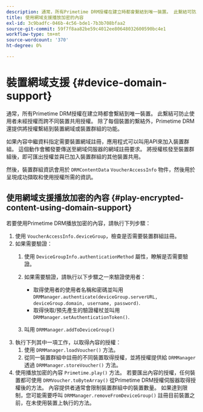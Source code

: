 ```yaml
---
description: 通常，所有Primetime DRM授權在建立時都會繫結到唯一裝置。 此繫結可防止使用者未經授權而跨不同裝置共用授權。 除了每個裝置的繫結外，Primetime DRM還提供將授權繫結到裝置網域或裝置群組的功能。
title: 使用網域支援播放加密的內容
exl-id: 3c9badfc-046b-4c56-bde1-7b3b708bfaa2
source-git-commit: 59f7f8aa82be59c4012ee80648032600590bc4e1
workflow-type: tm+mt
source-wordcount: '370'
ht-degree: 0%

---
```


# 裝置網域支援 {#device-domain-support}

通常，所有Primetime DRM授權在建立時都會繫結到唯一裝置。 此繫結可防止使用者未經授權而跨不同裝置共用授權。 除了每個裝置的繫結外，Primetime DRM還提供將授權繫結到裝置網域或裝置群組的功能。

如果內容中繼資料指定需要裝置網域註冊，應用程式可以叫用API來加入裝置群組。 這個動作會觸發要傳送至網域伺服器的網域註冊要求。 將授權核發至裝置群組後，即可匯出授權並與已加入裝置群組的其他裝置共用。

然後，裝置群組資訊會用於 `DRMContentData` `VoucherAccessInfo` 物件，然後用於呈現成功擷取和使用授權所需的資訊。

## 使用網域支援播放加密的內容 {#play-encrypted-content-using-domain-support}

若要使用Primetime DRM播放加密的內容，請執行下列步驟：

1. 使用 `VoucherAccessInfo.deviceGroup`，檢查是否需要裝置群組註冊。
1. 如果需要驗證：
   1. 使用 `DeviceGroupInfo.authenticationMethod` 屬性，瞭解是否需要驗證。
   1. 如果需要驗證，請執行以下步驟之一來驗證使用者：

      * 取得使用者的使用者名稱和密碼並叫用 `DRMManager.authenticate(deviceGroup.serverURL, deviceGroup.domain, username, password)`.
      * 取得快取/預先產生的驗證權杖並叫用 `DRMManager.setAuthenticationToken()`.
   1. 叫用 `DRMManager.addToDeviceGroup()`
1. 執行下列其中一項工作，以取得內容的授權：
   1. 使用 `DRMManager.loadVoucher()` 方法。
   1. 從同一裝置群組中註冊的不同裝置取得授權，並將授權提供給 `DRMManager` 透過 `DRMManager.storeVoucher()` 方法。
1. 使用播放加密的內容 `Primetime.play()` 方法。
若要匯出內容的授權，任何裝置都可使用 `DRMVoucher.toByteArray()` 從Primetime DRM授權伺服器取得授權後的方法。 內容提供者通常會限制裝置群組中的裝置數量。 如果達到限制，您可能需要呼叫 `DRMManager.removeFromDeviceGroup()` 註冊目前裝置之前，在未使用裝置上執行的方法。
